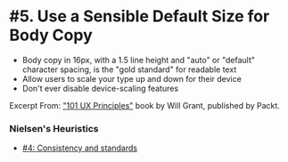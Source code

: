 # #5. Use a Sensible Default Size for Body Copy
-  Body copy in 16px, with a 1.5 line height and "auto" or "default" character spacing, is the "gold standard" for readable text
-  Allow users to scale your type up and down for their device
-  Don't ever disable device-scaling features

Excerpt From: ["101 UX Principles"](https://www.packtpub.com/web-development/101-ux-principles) book by Will Grant, published by Packt.

### Nielsen's Heuristics
- [#4: Consistency and standards](https://github.com/fullcircle23/fullcircle23.github.io/blob/master/2020/ui-ux/ui-ux-principles-and-best-practices.md#4-consistency-and-standards)

